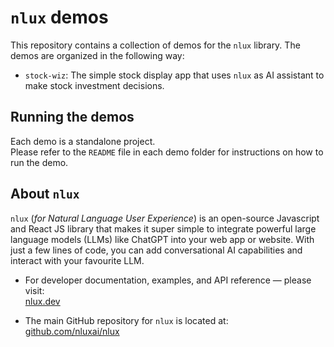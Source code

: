 #  `nlux` demos

This repository contains a collection of demos for the `nlux` library. 
The demos are organized in the following way:

- `stock-wiz`: The simple stock display app that uses `nlux` as AI assistant to make stock investment decisions.

## Running the demos

Each demo is a standalone project.  
Please refer to the `README` file in each demo folder for instructions on how to run the demo.

## About `nlux`

`nlux` (_for Natural Language User Experience_) is an open-source Javascript and React JS library that makes it super
simple to integrate powerful large language models (LLMs) like ChatGPT into your web app or website. With just a few
lines of code, you can add conversational AI capabilities and interact with your favourite LLM.

* For developer documentation, examples, and API reference ― please visit:  
  [nlux.dev](https://nlux.dev/)


* The main GitHub repository for `nlux` is located at:  
  [github.com/nluxai/nlux](https://github.com/nluxai/nlux)


